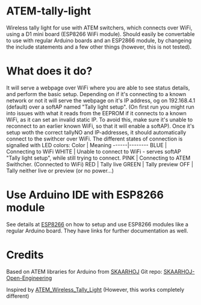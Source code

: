 # ATEM-tally-light
Wireless tally light for use with ATEM switchers, which connects over WiFi, using a D1 mini board (ESP8266 WiFi module). Should easily be convertable to use with regular Arduino boards and an ESP2866 module, by changeing the include statements and a few other things (however, this is not tested).

# What does it do?
It will serve a webpage over WiFi where you are able to see status details, and perform the basic setup. Depending on if it's connecting to a known network or not it will serve the webpage on it's IP address, og on 192.168.4.1 (default) over a softAP named "Tally light setup". (On first run you might run into issues with what it reads from the EEPROM if it connects to a known WiFi, as it can set an invalid static IP. To avoid this, make sure it's unable to reconnect to an earlier known WiFi, so that it will enable a softAP).
Once it's setup woth the correct tallyNO and IP-addresses, it should automatically connect to the swithcer over WiFi.
The different states of connection is signalled with LED colors:
Color | Meaning
------|--------
BLUE | Connecting to WiFi
WHITE | Unable to connect to WiFi - serves softAP "Tally light setup", while still trying to connect.
PINK | Connecting to ATEM Swithcher. (Connected to WiFi)
RED | Tally live
GREEN | Tally preview
OFF | Tally neither live or preview (or no power...)

# Use Arduino IDE with ESP8266 module
See details at [ESP8266](https://github.com/esp8266/Arduino) on how to setup and use ESP8266 modules like a regular Arduino board.
They have links for further documentation as well.

# Credits
Based on ATEM libraries for Arduino from [SKAARHOJ](https://www.skaarhoj.com/)
Git repo: [SKAARHOJ-Open-Engineering](https://github.com/kasperskaarhoj/SKAARHOJ-Open-Engineering)

Inspired by [ATEM_Wireless_Tally_Light](https://github.com/kalinchuk/ATEM_Wireless_Tally_Light) (However, this works completely different)
